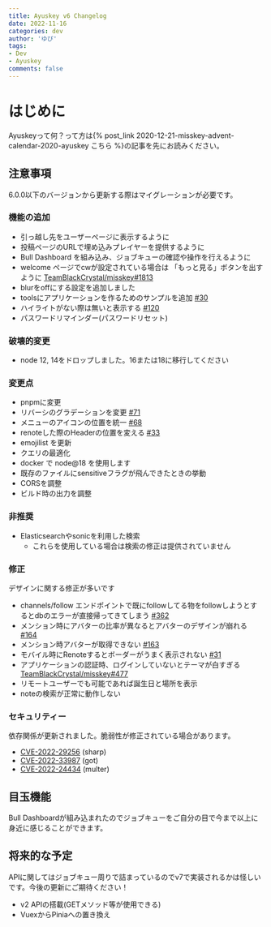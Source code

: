 ```yaml
---
title: Ayuskey v6 Changelog
date: 2022-11-16
categories: dev
author: 'ゆぴ'
tags:
- Dev
- Ayuskey
comments: false
---
```


# はじめに

Ayuskeyって何？って方は{% post_link 2020-12-21-misskey-advent-calendar-2020-ayuskey こちら %}の記事を先にお読みください。

## 注意事項

6.0.0以下のバージョンから更新する際はマイグレーションが必要です。

### 機能の追加

- 引っ越し先をユーザーページに表示するように
- 投稿ページのURLで埋め込みプレイヤーを提供するように
- Bull Dashboard を組み込み、ジョブキューの確認や操作を行えるように
- welcome ページでcwが設定されている場合は 「もっと見る」ボタンを出すように [TeamBlackCrystal/misskey#1813](https://github.com/TeamBlackCrystal/-misskey/issues/1813)
- blurをoffにする設定を追加しました
- toolsにアプリケーションを作るためのサンプルを追加 [#30](https://github.com/TeamBlackCrystal/ayuskey/issues/30)
- ハイライトがない際は無いと表示する [#120](https://github.com/TeamBlackCrystal/ayuskey/issues/120)
- パスワードリマインダー(パスワードリセット)

### 破壊的変更

- node 12, 14をドロップしました。16または18に移行してください

### 変更点

-  pnpmに変更
- リバーシのグラデーションを変更 [#71](https://github.com/TeamBlackCrystal/ayuskey/issues/71)
- メニューのアイコンの位置を統一 [#68](https://github.com/TeamBlackCrystal/ayuskey/issues/68)
- renoteした際のHeaderの位置を変える [#33](https://github.com/TeamBlackCrystal/ayuskey/issues/33)
- emojilist を更新
- クエリの最適化
- docker で node@18 を使用します
- 既存のファイルにsensitiveフラグが飛んできたときの挙動
- CORSを調整
- ビルド時の出力を調整

### 非推奨

- Elasticsearchやsonicを利用した検索
  -  これらを使用している場合は検索の修正は提供されていません

### 修正

デザインに関する修正が多いです

- channels/follow エンドポイントで既にfollowしてる物をfollowしようとするとdbのエラーが直接帰ってきてしまう [#362](https://github.com/TeamBlackCrystal/ayuskey/issues/362)
- メンション時にアバターの比率が異なるとアバターのデザインが崩れる [#164](https://github.com/TeamBlackCrystal/ayuskey/issues/164)
- メンション時アバターが取得できない [#163](https://github.com/TeamBlackCrystal/ayuskey/issues/163)
- モバイル時にRenoteするとボーダーがうまく表示されない [#31](https://github.com/TeamBlackCrystal/ayuskey/issues/31)
- アプリケーションの認証時、ログインしていないとテーマが白すぎる [TeamBlackCrystal/misskey#477](https://github.com/TeamBlackCrystal/misskey/issues/477)
- リモートユーザーでも可能であれば誕生日と場所を表示
- noteの検索が正常に動作しない

### セキュリティー

依存関係が更新されました。脆弱性が修正されている場合があります。

- [CVE-2022-29256](https://github.com/advisories/GHSA-gp95-ppv5-3jc5) (sharp)
- [CVE-2022-33987](https://github.com/advisories/GHSA-pfrx-2q88-qq97) (got)
- [CVE-2022-24434](https://github.com/advisories/GHSA-wm7h-9275-46v2) (multer)


## 目玉機能

Bull Dashboardが組み込まれたのでジョブキューをご自分の目で今まで以上に身近に感じることができます。

## 将来的な予定

APIに関してはジョブキュー周りで詰まっているのでv7で実装されるかは怪しいです。今後の更新にご期待ください！

- v2 APIの搭載(GETメソッド等が使用できる)
- VuexからPiniaへの置き換え
